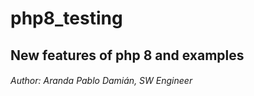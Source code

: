 # php8_testing

## New features of php 8 and examples




###### Author: Aranda Pablo Damián, SW Engineer
